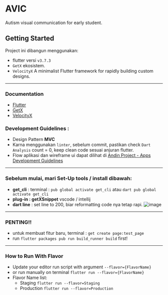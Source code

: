 # AVIC

Autism visual communication for early student.

## Getting Started

Project ini dibangun menggunakan:
- flutter versi `v3.7.3`
- `GetX` ekosistem.
- `VelocityX` A minimalist Flutter framework for rapidly building custom designs.

---

### Documentation
- [Flutter](https://docs.flutter.dev/)
- [GetX](https://chornthorn.github.io/getx-docs/index)
- [VelocityX](https://velocityx.dev/docs/install)

### Development Guidelines :
- Design Pattern **MVC**
- Karna menggunakan `linter`, sebelum commit, pastikan check `Dart Analysis` count = 0, keep clean code sesuai anjuran flutter.
- Flow aplikasi dan wireframe ui dapat dilihat di [Andin Project - Apps Development Guidelines](https://drive.google.com/file/d/1p60wrGuoBrOqHhQlR6UVq_gjeWzZdVa2/view?usp=sharing)

---

### Sebelum mulai, mari Set-Up tools / install dibawah:

- **get_cli** : terminal : `pub global activate get_cli` atau `dart pub global activate get_cli`
- **plug-in : getXSnippet** vscode / intellij
- **dart line** : set line to 200, biar reformatting code nya tetap rapi. ![image](https://user-images.githubusercontent.com/36602270/142856350-d62bfe1b-7af2-43de-8455-ace88a92078e.png)

---

### PENTING!!
- untuk membuat fitur baru, terminal : `get create page:test_page`
- run `flutter packages pub run build_runner build` first!

---

### How to Run With Flavor
- Update your editor run script with argument `--flavor={FlavorName}`
- or run manually on terminal `flutter run --flavor={FlavorName}`
- Flavor Name list:
    - Staging ```flutter run --flavor=Staging```
    - Production ```flutter run --flavor=Production```